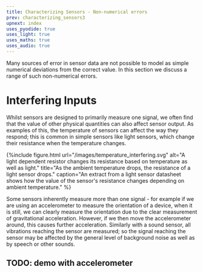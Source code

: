 ```yaml
---
title: Characterizing Sensors - Non-numerical errors
prev: characterizing_sensors3
upnext: index
uses_pyodide: true
uses_light: true
uses_maths: true
uses_audio: true
---
```

Many sources of error in sensor data are not possible to model as simple numerical deviations from the correct value. In this section we discuss a range of such non-numerical errors.

# Interfering Inputs

Whilst sensors are designed to primarily measure one signal, we often find that the value of other physical quantities can also affect sensor output. As examples of this, the temperature of sensors can affect the way they respond; this is common in simple sensors like light sensors, which change their resistance when the temperature changes.

{%include figure.html url="/images/temperature_interfering.svg" alt="A light dependent resistor changes its resistance based on temperature as well as light." title="As the ambient temperature drops, the resistance of a light sensor drops." caption="An extract from a light sensor datasheet shows how the value of the sensor's resistance changes depending on ambient temperature." %}

Some sensors inherently measure more than one signal - for example if we are using an accelerometer to measure the orientation of a device, when it is still, we can clearly measure the orientation due to the clear measurement of gravitational acceleration. However, if we then move the accelerometer around, this causes further acceleration. Similarly with a sound sensor, all vibrations reaching the sensor are measured; so the signal reaching the sensor may be affected by the general level of background noise as well as by speech or other sounds. 

## TODO: demo with accelerometer

